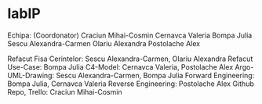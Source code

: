 # labIP

Echipa:
(Coordonator) Craciun Mihai-Cosmin
Cernavca Valeria
Bompa Julia
Sescu Alexandra-Carmen
Olariu Alexandra
Postolache Alex

Refacut Fisa Cerintelor: Sescu Alexandra-Carmen, Olariu Alexandra
Refacut Use-Case: Bompa Julia
C4-Model: Cernavca Valeria, Postolache Alex
Argo-UML-Drawing: Sescu Alexandra-Carmen, Bompa Julia
Forward Engineering: Bompa Julia, Cernavca Valeria
Reverse Engineering: Postolache Alex
Github Repo, Trello: Craciun Mihai-Cosmin